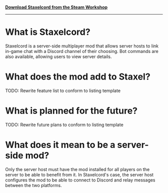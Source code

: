 ﻿**[Download Staxelcord from the Steam Workshop](https://steamcommunity.com/sharedfiles/filedetails/?id=2802832665)**

---

# What is Staxelcord?

Staxelcord is a server-side multiplayer mod that allows server hosts to link in-game chat with a Discord channel of their choosing.
Bot commands are also available, allowing users to view server details.

# What does the mod add to Staxel?

TODO: Rewrite feature list to conform to listing template

# What is planned for the future?

TODO: Rewrite future plans to conform to listing template

# What does it mean to be a server-side mod?

Only the server host must have the mod installed for all players on the server to be able to benefit from it.
In Staxelcord's case, the server host configures the mod to be able to connect to Discord and relay messages between the two platforms.